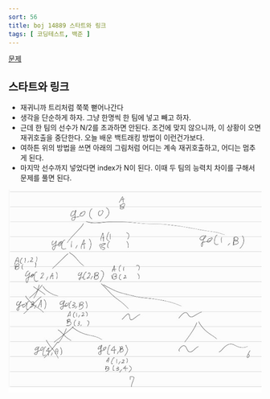 ```yaml
---
sort: 56
title: boj 14889 스타트와 링크
tags: [ 코딩테스트, 백준 ]
---
```


[문제](https://www.acmicpc.net/problem/14889)

## 스타트와 링크

* 재귀니까 트리처럼 쭉쭉 뻗어나간다
* 생각을 단순하게 하자. 그냥 한명씩 한 팀에 넣고 빼고 하자.
* 근데 한 팀의 선수가 N/2를 초과하면 안된다. 조건에 맞지 않으니까, 이 상황이 오면 재귀호출을 중단한다. 오늘 배운 백트래킹 방법이 이런건가보다.
* 여하튼 위의 방법을 쓰면 아래의 그림처럼 어디는 계속 재귀호출하고, 어디는 멈추게 된다.
* 마지막 선수까지 넣었다면 index가 N이 된다. 이때 두 팀의 능력치 차이를 구해서 문제를 풀면 된다.

![image-20210311122932701](image-20210311122932701.png)